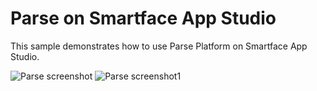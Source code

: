 Parse on Smartface App Studio
=============================

This sample demonstrates how to use Parse Platform on Smartface App Studio.

![Parse screenshot](https://github.com/THaliloglu/Sample-Projects/blob/master/Parse%20on%20Smartface%20App%20Studio/Parse-ss1.PNG)
![Parse screenshot1](https://github.com/THaliloglu/Sample-Projects/blob/master/Parse%20on%20Smartface%20App%20Studio/Parse-ss2.png)
